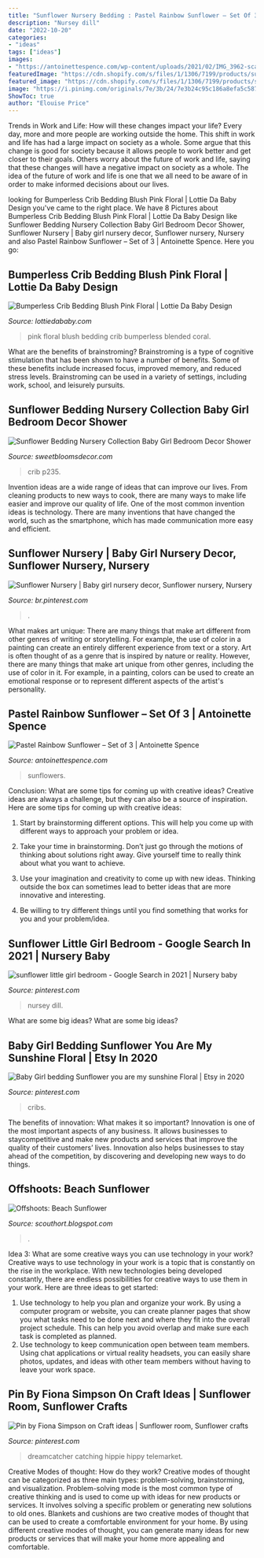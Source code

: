 ```yaml
---
title: "Sunflower Nursery Bedding : Pastel Rainbow Sunflower – Set Of 3"
description: "Nursey dill"
date: "2022-10-20"
categories:
- "ideas"
tags: ["ideas"]
images:
- "https://antoinettespence.com/wp-content/uploads/2021/02/IMG_3962-scaled.jpg"
featuredImage: "https://cdn.shopify.com/s/files/1/1306/7199/products/sunflower-elephant-nursery-pillow-crib-bedding-p235-throw-pillows_grande.jpg?v=1599188161"
featured_image: "https://cdn.shopify.com/s/files/1/1306/7199/products/sunflower-elephant-nursery-pillow-crib-bedding-p235-throw-pillows_grande.jpg?v=1599188161"
image: "https://i.pinimg.com/originals/7e/3b/24/7e3b24c95c186a8efa5c5878f4bffad0.png"
ShowToc: true
author: "Elouise Price"
---
```



Trends in Work and Life: How will these changes impact your life?
Every day, more and more people are working outside the home. This shift in work and life has had a large impact on society as a whole. Some argue that this change is good for society because it allows people to work better and get closer to their goals. Others worry about the future of work and life, saying that these changes will have a negative impact on society as a whole. The idea of the future of work and life is one that we all need to be aware of in order to make informed decisions about our lives.

	

		
looking for Bumperless Crib Bedding Blush Pink Floral | Lottie Da Baby Design you've came to the right place. We have 8 Pictures about Bumperless Crib Bedding Blush Pink Floral | Lottie Da Baby Design like Sunflower Bedding Nursery Collection Baby Girl Bedroom Decor Shower, Sunflower Nursery | Baby girl nursery decor, Sunflower nursery, Nursery and also Pastel Rainbow Sunflower – Set of 3 | Antoinette Spence. Here you go:
		
    
## Bumperless Crib Bedding Blush Pink Floral | Lottie Da Baby Design

<img loading=lazy src="http://www.lottiedababy.com/wp-content/uploads/2016/12/Blush-Pink-Floral-Blend-Bumperless-Set-Small.jpg" onerror="this.onerror=null;this.src='https://tse2.mm.bing.net/th?id=OIP.JFaRoyVfUN6UKIScnAlT2QHaFM&amp;pid=15.1';" alt="Bumperless Crib Bedding Blush Pink Floral | Lottie Da Baby Design">

_Source: lottiedababy.com_

>pink floral blush bedding crib bumperless blended coral. 

	

What are the benefits of brainstroming?
Brainstroming is a type of cognitive stimulation that has been shown to have a number of benefits. Some of these benefits include increased focus, improved memory, and reduced stress levels. Brainstroming can be used in a variety of settings, including work, school, and leisurely pursuits.

    
## Sunflower Bedding Nursery Collection Baby Girl Bedroom Decor Shower

<img loading=lazy src="https://cdn.shopify.com/s/files/1/1306/7199/products/sunflower-elephant-nursery-pillow-crib-bedding-p235-throw-pillows_grande.jpg?v=1599188161" onerror="this.onerror=null;this.src='https://tse1.mm.bing.net/th?id=OIP.n4sJT5HM6MQZgrNDWshfHgHaG3&amp;pid=15.1';" alt="Sunflower Bedding Nursery Collection Baby Girl Bedroom Decor Shower">

_Source: sweetbloomsdecor.com_

>crib p235. 

	

Invention ideas are a wide range of ideas that can improve our lives. From cleaning products to new ways to cook, there are many ways to make life easier and improve our quality of life. One of the most common invention ideas is technology. There are many inventions that have changed the world, such as the smartphone, which has made communication more easy and efficient.

    
## Sunflower Nursery | Baby Girl Nursery Decor, Sunflower Nursery, Nursery

<img loading=lazy src="https://i.pinimg.com/736x/97/6a/43/976a4313d2e36ce8650551dbccc73f85.jpg" onerror="this.onerror=null;this.src='https://tse4.mm.bing.net/th?id=OIP.6epKsHl1TAGs4Vt5ax3drwHaLH&amp;pid=15.1';" alt="Sunflower Nursery | Baby girl nursery decor, Sunflower nursery, Nursery">

_Source: br.pinterest.com_

>. 

	

What makes art unique: There are many things that make art different from other genres of writing or storytelling. For example, the use of color in a painting can create an entirely different experience from text or a story.
Art is often thought of as a genre that is inspired by nature or reality. However, there are many things that make art unique from other genres, including the use of color in it. For example, in a painting, colors can be used to create an emotional response or to represent different aspects of the artist's personality.

    
## Pastel Rainbow Sunflower – Set Of 3 | Antoinette Spence

<img loading=lazy src="https://antoinettespence.com/wp-content/uploads/2021/02/IMG_3962-scaled.jpg" onerror="this.onerror=null;this.src='https://tse2.mm.bing.net/th?id=OIP.maw6vNmkgV9wjjUvpFB4XwHaDw&amp;pid=15.1';" alt="Pastel Rainbow Sunflower – Set of 3 | Antoinette Spence">

_Source: antoinettespence.com_

>sunflowers. 

	

Conclusion: What are some tips for coming up with creative ideas?
Creative ideas are always a challenge, but they can also be a source of inspiration. Here are some tips for coming up with creative ideas:
1. Start by brainstorming different options. This will help you come up with different ways to approach your problem or idea.

2. Take your time in brainstorming. Don’t just go through the motions of thinking about solutions right away. Give yourself time to really think about what you want to achieve.

3. Use your imagination and creativity to come up with new ideas. Thinking outside the box can sometimes lead to better ideas that are more innovative and interesting.

4. Be willing to try different things until you find something that works for you and your problem/idea.

    
## Sunflower Little Girl Bedroom - Google Search In 2021 | Nursery Baby

<img loading=lazy src="https://i.pinimg.com/originals/7e/3b/24/7e3b24c95c186a8efa5c5878f4bffad0.png" onerror="this.onerror=null;this.src='https://tse3.mm.bing.net/th?id=OIP.l_6SS3txaJ9BwXcmHzv3hAHaJ4&amp;pid=15.1';" alt="sunflower little girl bedroom - Google Search in 2021 | Nursery baby">

_Source: pinterest.com_

>nursey dill. 

	

What are some big ideas?
What are some big ideas?

    
## Baby Girl Bedding Sunflower You Are My Sunshine Floral | Etsy In 2020

<img loading=lazy src="https://i.pinimg.com/736x/2e/64/0b/2e640b6e0e3a133160d094e36ff9fe10.jpg" onerror="this.onerror=null;this.src='https://tse3.mm.bing.net/th?id=OIP.kUwQhdYCQq1iUq62Ziu58wHaHa&amp;pid=15.1';" alt="Baby Girl bedding Sunflower you are my sunshine Floral | Etsy in 2020">

_Source: pinterest.com_

>cribs. 

	

The benefits of innovation: What makes it so important?
Innovation is one of the most important aspects of any business. It allows businesses to staycompetitive and make new products and services that improve the quality of their customers’ lives. Innovation also helps businesses to stay ahead of the competition, by discovering and developing new ways to do things.

    
## Offshoots: Beach Sunflower

<img loading=lazy src="http://1.bp.blogspot.com/_EuEHmHCIw1w/TKh2gpE0Z6I/AAAAAAAAEjE/w1w8xXWFiMw/w1200-h630-p-k-no-nu/helianthus.jpg" onerror="this.onerror=null;this.src='https://tse2.mm.bing.net/th?id=OIP.Msuucauvlokr2gXNLROwuQHaF4&amp;pid=15.1';" alt="Offshoots: Beach Sunflower">

_Source: scouthort.blogspot.com_

>. 

	

Idea 3: What are some creative ways you can use technology in your work?
Creative ways to use technology in your work is a topic that is constantly on the rise in the workplace. With new technologies being developed constantly, there are endless possibilities for creative ways to use them in your work. Here are three ideas to get started: 
1. Use technology to help you plan and organize your work. By using a computer program or website, you can create planner pages that show you what tasks need to be done next and where they fit into the overall project schedule. This can help you avoid overlap and make sure each task is completed as planned. 
2. Use technology to keep communication open between team members. Using chat applications or virtual reality headsets, you can easily share photos, updates, and ideas with other team members without having to leave your work space.

    
## Pin By Fiona Simpson On Craft Ideas | Sunflower Room, Sunflower Crafts

<img loading=lazy src="https://i.pinimg.com/originals/ef/9c/f5/ef9cf50c2065de12b54b158b70aacdf7.jpg" onerror="this.onerror=null;this.src='https://tse4.mm.bing.net/th?id=OIP.0_FVHhTn3UkxSuGuLzhaKAHaJJ&amp;pid=15.1';" alt="Pin by Fiona Simpson on Craft ideas | Sunflower room, Sunflower crafts">

_Source: pinterest.com_

>dreamcatcher catching hippie hippy telemarket. 

	

Creative Modes of thought: How do they work?
Creative modes of thought can be categorized as three main types: problem-solving, brainstorming, and visualization. Problem-solving mode is the most common type of creative thinking and is used to come up with ideas for new products or services. It involves solving a specific problem or generating new solutions to old ones.
Blankets and cushions are two creative modes of thought that can be used to create a comfortable environment for your home. By using different creative modes of thought, you can generate many ideas for new products or services that will make your home more appealing and comfortable.

